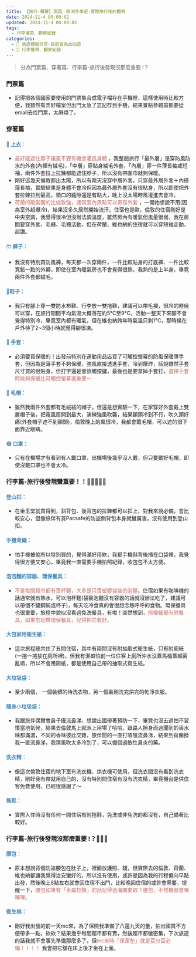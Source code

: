 ```yaml
---
title: 【旅行-概要】英國、歐洲冬季遊-實際旅行後的觀察
date: 2024-11-4 00:00:02
updated: 2024-11-4 00:00:02
tags:
  - 行李攜帶、觀察紀錄
categories: 
  - 🌴 旅遊體驗分享-目前皆為自助遊
  - 🥥 行李攜帶、觀察紀錄
---
```

>	分為門票篇、穿著篇、行李篇-旅行後發現沒那麼重要 !？
<!-- more -->

### 門票篇
+ 記得把各個國家要使用的門票集合成電子檔存在手機裡，這樣使用時比較方便，我雖然有弄好檔案但出門太急了忘記存到手機，結果景點參觀前都要從email去找門票，太麻煩了。
### 穿著篇 
#### <font color=#4287B5>👕 上衣：</font> 
+ <font color=#c36d67>最好能遮住脖子讓風不要有機會灌進身體</font> ，我整趟旅行「最外層」是穿防風防水的外套(內裡有絨毛)，「中層」穿貼身絨毛外套，「內層」穿一件薄長袖或短袖，兩件外套拉上拉鍊都能遮住脖子，所以沒有帶圍巾就夠保暖。 
+ 剛好這幾天倫敦都出太陽，所以有兩天沒穿中層外套，只穿最外層外套＋內搭薄長袖，實驗結果是身體不會冷但因為最外層外套沒有很貼身，所以即使把外套拉鍊拉到最高，領口的縫隙還是有點大，晚上沒太陽時風灌進去會冷。
+ <font color=#c36d67>荷蘭的暖氣開的比倫敦強，通常室內景點可以寄存外套</font> ，一開始想說不用(因為室外超爆冷)，結果沒多久居然開始流汗。住宿也是歐，倫敦的住宿剛好是中央空調，我覺得很冷但沒辦法調溫度，雖然房內有暖氣但風量很弱，我在房間要穿外套、毛褲、毛襪活動，但在荷蘭、維也納的住宿就可以穿短袖走動，超讚。
#### <font color=#4287B5>🩳 褲子：</font> 
+ 我沒有特別買防風褲，每天都一次穿兩件，一件比較貼身的打底褲、一件比較寬鬆一點的外褲，即使在室內暖氣房也不會覺得很熱，我熱的是上半身，畢竟兩件外套都絨毛。
#### <font color=#4287B5>👟鞋子：</font>
+ 我只有腳上穿一雙防水布鞋、行李放一雙拖鞋，建議可以帶毛襪，很冷的時候可以穿，在旅行期間平均氣溫大概落在約5°C至9°C，活動一整天下來腳不會覺得特別冷，畢竟室內都有暖氣，但在維也納跨年時氣溫只剩1°C，那時候在戶外待了2~3個小時就覺得腳很凍。
#### <font color=#4287B5>🧤 手套：</font> 
+ 必須要買保暖的！出發前特別在運動用品店買了可觸控螢幕的防風保暖薄手套，但因為是薄手套不夠保暖，強風直接透進手套，冷到爆炸，話說雖然手套尺寸買的很貼身，但打字還是會誤觸按鍵，最後也是要拿掉手套打，<font color=#c36d67>選擇手套時能夠保暖比可觸控螢幕還重要～</font>
#### <font color=#4287B5>🧢 毛帽：</font> 
+ 雖然我兩件外套都有毛絨絨的帽子，但還是想實驗一下，在家穿好外套戴上雙層帽子後，把電風扇開到最大，演練強風吹襲，結果額頭冷到不行，吹久頭好痛(外套帽子遮不到額頭)，倫敦晚上的風很冷，我都會戴毛帽，可以遮的很下面靠近眼睛。
#### <font color=#4287B5>😷 口罩：</font> 
+ 只有在機場才有看到有人戴口罩，出機場後幾乎沒人戴，但只要戴好毛帽，即使沒戴口罩也不會太冷。
 
### 行李篇-旅行後發現蠻重要！！🌟🌟🌟🌟🌟
#### <font color=#4287B5>登山扣：</font> 
+ 在金玉堂就買得到，斜背包、後背包的拉鍊都可以扣上，對我來說必備，會比較安心，但像旅伴有買Pacsafe的防盜側背包本身就蠻厲害，沒有使用到登山扣。
#### <font color=#4287B5>手機背繩：</font> 
+ 怕手機被偷所以特別買的，覺得滿好用欸，我都手機斜背後插在口袋裡，我覺得很方便又安心，畢竟我一直需要手機拍照紀錄，收包包不太方便。
#### <font color=#4287B5>泡泡麵的容器、環保餐具：</font> 
+ <font color=#c36d67>不是每間超市都有賣杯麵，大多是只賣塑膠袋裝的泡麵</font>，住宿如果有咖啡機的話通常就有熱水，可以泡杯麵(袋裝泡麵沒有容器的話就沒辦法吃了，建議可以帶個不鏽鋼碗或杯子)，每天吃冷食真的會很想念熱呼呼的食物。環保餐具也很重要，旅程中貌似沒看過免洗餐具，有啦！突然想到，<font color=#c36d67>飛機餐都有附餐具，如果忘記帶環保餐具，記得把它收好。</font> 
#### <font color=#4287B5>大包家用衛生紙：</font> 
+ 這次旅程總共住了五間住宿，其中有兩間沒有附抽取式衛生紙，只有附廁紙(一捲一捲放在廁所裡)，但我有潔癖怕前一位住客上廁所沖水沒蓋馬桶蓋細菌亂噴，所以不會用廁紙，都是使用自己帶的抽取式衛生紙。
#### <font color=#4287B5>大垃圾袋：</font> 
+ 至少兩個， 一個裝髒的待洗衣物，另一個裝剛洗完烘完的乾淨衣服。
#### <font color=#4287B5>隨身小垃圾袋：</font> 
+ 我跟旅伴偶爾會鼻子癢流鼻涕，想說出國帶著預防一下，畢竟也沒去過怕不習慣當地氣候，結果去倫敦馬上就派上用場了哈哈，跟路人擦身而過聞到的香水味都滿濃，不同的香味彼此交雜，旅伴聞的一直打噴嚏流鼻涕，結果到荷蘭換我一直流鼻涕，我猜風吹太多冷到了，可以備個過敏性鼻炎的藥。
#### <font color=#4287B5>洗衣精：</font> 
+ 像這次倫敦住宿的地下室有洗衣機、烘衣機可使用，但洗衣間沒有看到洗衣精，剛好我有帶就用自己的，沒有特別問住宿有沒有洗衣精，畢竟機台是供住客免費使用，已經很感謝了～
#### <font color=#4287B5>拖鞋：</font> 
+ 實際入住時沒有任何一間住宿有附拖鞋，免洗或非免洗的都沒有，自己備著比較好。

### 行李篇-旅行後發現沒那麼重要 !？🌟🌟🌟
#### <font color=#4287B5>腰包：</font> 
+ 原本想說背個防盜腰包在肚子上，裡面放護照、錢，但實際去的倫敦、荷蘭、維也納都讓我覺得治安蠻好的，所以沒有使用，或許是因為我的行程偏向早點出發，然後晚上8點左右就會回住宿不出門，比較晚回住宿的或許會需要，提醒一下，<font color=#c36d67>腰包如果有「金屬拉鍊」的話記得過海關要取下腰包，不然機器會嗶嗶嗶。</font>
#### <font color=#4287B5>衛生棉：</font> 
+ 剛好我出發的前一天mc來，為了保險我準備了八還九天的量，怕出國買不方便帶多一點，欸欸？結果幾乎每間超市都有賣，然後超市都蠻密集，下次旅遊的話我就不會事先準備那麼多了。但<font color=#c36d67>mc來時「保潔墊」就是百分百必備！！！！</font> 我會把它舖在床上後才坐在上面。